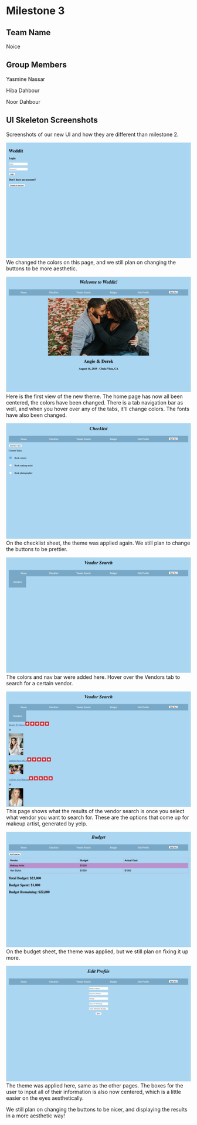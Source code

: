 # Milestone 3

## Team Name
Noice

## Group Members
Yasmine Nassar

Hiba Dahbour

Noor Dahbour

 

## UI Skeleton Screenshots
Screenshots of our new UI and how they are different than milestone 2.

![Login Page](static_files/pics/milestone3/login.png)
We changed the colors on this page, and we still plan on changing the buttons to
be more aesthetic.

![Home Page](static_files/pics/milestone3/home.png)
Here is the first view of the new theme. The home page has now all been centered, the colors have been changed. There is a tab navigation bar as well, and when you hover over any of the tabs, it'll change colors. The fonts have also been changed.

![Checklist Page](static_files/pics/milestone3/checklist.png)
On the checklist sheet, the theme was applied again.  We still plan to change the buttons to be prettier.

![Search Page](static_files/pics/milestone3/search1.png)
The colors and nav bar were added here. Hover over the Vendors tab to search for
a certain vendor. 

![Results Page](static_files/pics/milestone3/search2.png)
This page shows what the results of the vendor search is once you select what vendor you want to search for. These are the options that come up for makeup artist, generated by yelp.

![Budget Page](static_files/pics/milestone3/budget.png)
On the budget sheet, the theme was applied, but we still plan on fixing it up
more.

![Profile Page](static_files/pics/milestone3/profile.png)
The theme was applied here, same as the other pages. The boxes for the user to input all of their information is also now centered, which is a little easier on the eyes aesthetically.

We still plan on changing the buttons to be nicer, and displaying the results in
a more aesthetic way!
